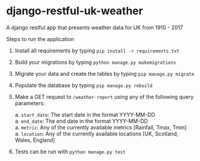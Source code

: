 # django-restful-uk-weather
A django restful app that presents weather data for UK from 1910 - 2017

Steps to run the application

1. Install all requirements by typing `pip install -r requirements.txt`

2. Build your migrations by typing `python manage.py makemigrations`

3. Migrate your data and create the tables by typing `pip manage.py migrate`

4. Populate the database by typing `pip manage.py rebuild`

5. Make a GET request to `/weather-report` using any of the following query parameters: <br>

    a. `start_date`: The start date in the format YYYY-MM-DD <br>
    a. `end_date`: The end date in the format YYYY-MM-DD <br>
    a. `metric`: Any of the currently available metrics [Rainfall, Tmax, Tmin] <br>
    a. `location`: Any of the currently available locations [UK, Scotland, Wales, England]<br>
    
6. Tests can be run with `python manage.py test`